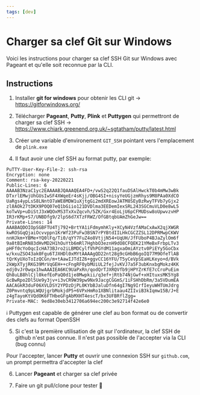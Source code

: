 ```yaml
---
tags: [dev]
---
```

# Charger sa clef Git sur Windows

Voici les instructions pour charger sa clef SSH Git sur Windows avec Pageant et qu'elle soit reconnue par la CLI.

## Instructions
1. Installer **git for windows** pour obtenir les CLI git -> https://gitforwindows.org/

2. Télécharger **Pageant**, **Putty**, **Plink** et **Puttygen** qui permettront de charger sa clef SSH -> https://www.chiark.greenend.org.uk/~sgtatham/putty/latest.html

3. Créer une variable d'environement `GIT_SSH` pointant vers l'emplacement de `plink.exe`
<CenteredImage :src="$withBase('/images/dev/git_env_var.png')" alt="git_env_var" width="500" />

4. Il faut avoir une clef SSH au format putty, par exemple:
```
PuTTY-User-Key-File-2: ssh-rsa
Encryption: none
Comment: rsa-key-20220221
Public-Lines: 6
AAAAB3NzaC1yc2EAAAABJQAAAQEA4FD+/vwS2q22Q1fauDSAlHwckT0b4mMw3wBk
DTxrlEMwjUhGUsIwSF4XWqeEr4sKjj/OBG4SI+nisyYeUGjzmRhys9M8PAa0XdCO
UaRgs4ypLsS8LNntO7aWE8MDW1uXjtgGi2mdXREowJATM8SEyBzRwyTFVb7yGjx2
zl8AOk27tDKX9POQ07eQ1bGiio121DVDlma3EEDemIexSRL243SGCmuVLD0e8wL5
koTwVp+uDiStJ3xWQOxMS3TxXvZqcvh/5ZK/Gxr4EoLjU6pCFMUDsw8oUpwvzvHP
IR3rKMp+S7/UNBDfg9/2lpS6d7XTzFRWZ/OfGBtqbUAmZhGeJw==
Private-Lines: 14
AAABAQDOIOpSGBFTU4Tj792+BrtYA1iFdmymhKly+XCyN4VzfAMaCxAwX2qjXWGR
kwROSGqQjaiOcvvppn1KrWf23PuFw3BSN7rPYBtdIILHkCGCZZSL12DPRMwpCKWV
nnHJkm+YBMe+YQ0lFq/Ti0/qYY7FuZ4o8VtjjN54+UqUH/JfFUboP4BJaZylOm6f
9a8tBImRN83dHvMD2H1hOuYtb6mRl7HghbO3eznH9dO8CFQEK21YMeBxFrbpLTv3
pHFf0cYoOqcIcHA73BJro2iLBMDCylfVhPGYdM11agxaOmiAYztv0PiEYy5GoCbx
w/kxuZSO43ak0Fgu6TJXHDl0xMYtAAAAgQD22nt28g9cGHbB6goIQ77M9OfeTlAB
tQrKyUXoToIzQCGn/m+tAawIJTdIZ6+ggvCC16YFU/T5yCeVpSEaHLKeyo+d/BVk
2kWpXTyjRKG39MrVqGEH++cFngRF0ybMUiUL2fejJvKVJ7a5F3ubKnxbgMokz4KK
edj0vJr0wqx1hwAAAIEA6KC9UaPxRn/qodQrTJXRQVfb9jHPYZrKfE7cCroPuEim
Qh8uLB8hlCjl0kefEoPaQ0d1je8Mwpkii/q3ef+jRtb74NjGwf+xHItuxsMK5Yg8
GcBwRpo2Dl5Ue9y3jv+i3vCR9W39pw9Nx9JacgCGGmS/1iFSHhDbRm/3a5VDumEA
AACAGkR3duF06XVLDSY2YPDzDjPL0KYbBJaluDfn64gI7Ng9IrfIeyuWHTUmJdrg
Z0Pmvntq9pLWQUjgrbMokjdP5+6VPxHmRo1XBNlitaau4ZIIviB3kIqmw15B/J+E
z4gTayoKtVQdOK6FTHbeGFgAbMXHT4escT/bx3UFBRflZgg=
Private-MAC: 9ed8e30eb3412706a694ec200c3e92714f42e6e0
```
:information_source: Puttygen est capable de générer une clef au bon format ou de convertir des clefs au format OpenSSH

5. Si c'est la première utilisation de git sur l'ordinateur, la clef SSH de github n'est pas connue. Il n'est pas possible de l'accepter via la CLI (bug connu)
<CenteredImage :src="$withBase('/images/dev/git_error_ssh.png')" alt="git_error_ssh" width="500" />

Pour l'accepter, lancer **Putty** et ouvrir une connexion SSH sur `github.com`, un prompt permettra d'accepter la clef
<CenteredImage :src="$withBase('/images/dev/git_putty_ssh.png')" alt="git_putty_ssh" width="500" />

6. Lancer **Pageant** et charger sa clef privée

7. Faire un git pull/clone pour tester :tada:
